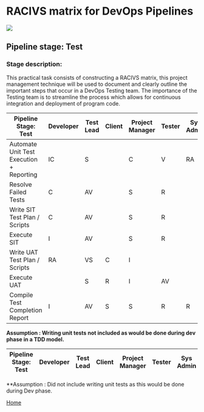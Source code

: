 # __RACIVS matrix for DevOps Pipelines__   

<img src="https://user-images.githubusercontent.com/10748736/112030685-6c81be80-8b32-11eb-94b8-c2c01b8f4581.png">

## __Pipeline stage:__  Test  
### __Stage description:__  
This practical task consists of constructing a RACIVS matrix, this project management technique will be used to document and clearly outline the important steps that occur in a DevOps Testing team. The importance of the Testing team is to streamline the process which allows for continuous integration and deployment of program code.


| Pipeline Stage:<br>Test                   |   Developer  | Test Lead  | Client  |  Project Manager  | Tester  |Sys Admin  |
|------------------------------------------ |------------- |----------- |-------- |------------------ |-------- |---------- |
| Automate Unit Test Execution + Reporting  |      IC      |     S      |         |        C          |    V    |   RA      |
| Resolve Failed Tests                      |      C       |     AV     |         |        S          |    R    |           |
| Write SIT Test Plan / Scripts             |      C       |     AV     |         |        S          |    R    |           |
| Execute SIT                               |      I       |     AV     |         |        S          |    R    |           |
| Write UAT Test Plan / Scripts             |      RA      |     VS     |    C    |        I          |         |           |
| Execute UAT                               |              |     S      |    R    |        I          |    AV   |           |
| Compile Test Completion Report            |      I       |     AV     |    S    |        S          |    R    |      R    |

**Assumption : Writing unit tests not included as would be done during dev phase in a TDD model.**

| Pipeline Stage:<br>Test  | Developer  | Test Lead  | Client  | Project Manager  | Tester  |Sys Admin  |
|----------------------------- |-------- |-------- |-------- |-------- |-------- |-------- |

  
**Assumption : Did not include writing unit tests as this would be done during Dev phase.  
  
[Home](../index.md)  